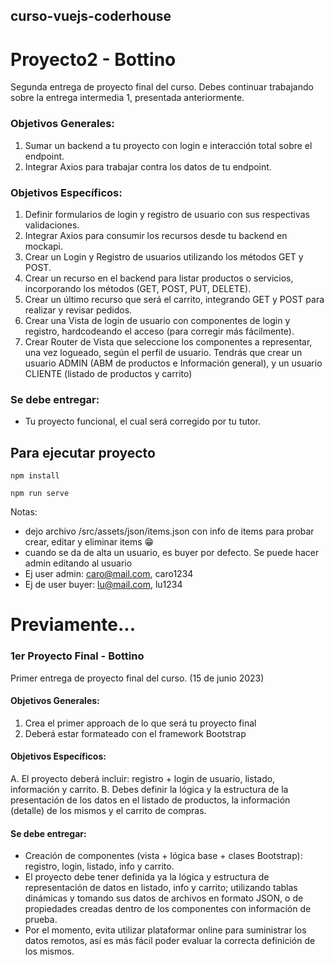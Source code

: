 ## curso-vuejs-coderhouse

# Proyecto2 - Bottino

Segunda entrega de proyecto final del curso.
Debes continuar trabajando sobre la entrega intermedia 1, presentada anteriormente.

### Objetivos Generales:

1. Sumar un backend a tu proyecto con login e interacción total sobre el endpoint.
2. Integrar Axios para trabajar contra los datos de tu endpoint.

### Objetivos Específicos:

1. Definir formularios de login y registro de usuario con sus respectivas validaciones.
2. Integrar Axios para consumir los recursos desde tu backend en mockapi.
3. Crear un Login y Registro de usuarios utilizando los métodos GET y POST.
4. Crear un recurso en el backend para listar productos o servicios, incorporando los métodos (GET, POST, PUT, DELETE).
5. Crear un último recurso que será el carrito, integrando GET y POST para realizar y revisar pedidos.
6. Crear una Vista de login de usuario con componentes de login y registro, hardcodeando el acceso (para corregir más fácilmente).
7. Crear Router de Vista que seleccione los componentes a representar, una vez logueado, según el perfil de usuario.
   Tendrás que crear un usuario ADMIN (ABM de productos e Información general), y un usuario CLIENTE (listado de productos y carrito)

### Se debe entregar:

- Tu proyecto funcional, el cual será corregido por tu tutor.

## Para ejecutar proyecto

```
npm install
```

```
npm run serve
```

Notas:

- dejo archivo /src/assets/json/items.json con info de items para probar crear, editar y eliminar items 😁
- cuando se da de alta un usuario, es buyer por defecto. Se puede hacer admin editando al usuario
- Ej user admin: caro@mail.com, caro1234
- Ej de user buyer: lu@mail.com, lu1234

# Previamente...

### 1er Proyecto Final - Bottino

Primer entrega de proyecto final del curso. (15 de junio 2023)

#### Objetivos Generales:

1. Crea el primer approach de lo que será tu proyecto final
2. Deberá estar formateado con el framework Bootstrap

#### Objetivos Específicos:

A. El proyecto deberá incluir: registro + login de usuario, listado, información y carrito.
B. Debes definir la lógica y la estructura de la presentación de los datos en el listado de productos, la información (detalle) de los mismos y el carrito de compras.

#### Se debe entregar:

- Creación de componentes (vista + lógica base + clases Bootstrap): registro, login, listado, info y carrito.
- El proyecto debe tener definida ya la lógica y estructura de representación de datos en listado, info y carrito; utilizando tablas dinámicas y tomando sus datos de archivos en formato JSON, o de propiedades creadas dentro de los componentes con información de prueba.
- Por el momento, evita utilizar plataformar online para suministrar los datos remotos, así es más fácil poder evaluar la correcta definición de los mismos.
